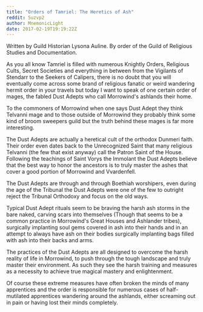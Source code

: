 ```yaml
---
title: "Orders of Tamriel: The Heretics of Ash"
reddit: 5uzvp2
author: MnemonicLight
date: 2017-02-19T19:19:22Z
---
```


Written by Guild Historian Lysona Auline.
By order of the Guild of Religious Studies and Documentation.

As you all know Tamriel is filled with numerous Knightly Orders, Religious Cults, Secret Societies and everything in between from the Vigilants of Stendarr to the Seekers of Calipers, there is no doubt that you will eventually come across some brand of religious fanatic or weird wandering hermit order in your travels but today I want to speak of one certain order of mages, the fabled Dust Adepts who call Morrowind's ashlands their home.

To the commoners of Morrowind when one says Dust Adept they think Telvanni mage and to those outside of Morrowind they probably think some kind of broom sweepers guild but the truth behind these mages is far more interesting.

The Dust Adepts are actually a heretical cult of the orthodox Dunmeri faith. Their order even dates back to the Unrecognized Saint that many religious Telvanni (the few that exist anyway) call the Patron Saint of the House. Following the teachings of Saint Vorys the Immolant the Dust Adepts believe that the best way to honor the ancestors is to truly master the ashes that cover a good portion of Morrowind and Vvardenfell.

The Dust Adepts are through and through Boethiah worshipers, even during the age of the Tribunal the Dust Adepts were one of the few to outright reject the Tribunal Orthodoxy and focus on the old ways.

Typical Dust Adept rituals seem to be braving the harsh ash storms in the bare naked, carving scars into themselves (Though that seems to be a common practice in Morrowind's Great Houses and Ashlander tribes), surgically implanting soul gems covered in ash into their hands and in an attempt to always have ash on their bodies surgically implanting bags filled with ash into their backs and arms.

The practices of the Dust Adepts are all designed to overcome the harsh reality of life in Morrowind, to push through the tough landscape and truly master their environment. As such they see the harsh training and measures as a necessity to achieve true magical mastery and enlightenment.

Of course these extreme measures have often broken the minds of many apprentices and the order is responsible for numerous cases of half-mutilated apprentices wandering around the ashlands, either screaming out in pain or having lost their minds completely.
